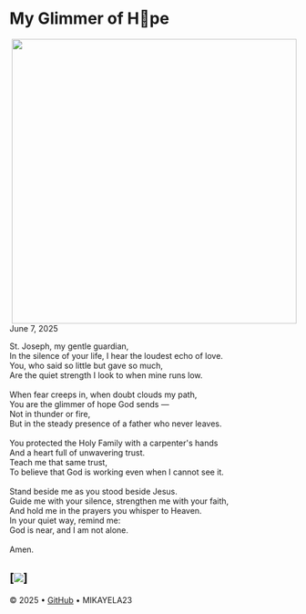 # My Glimmer of H💚pe

<img src="https://images.squarespace-cdn.com/content/v1/5acea6725417fc059ddcc33f/1639444327892-YCWT3ZZ767H12IBMXTCW/Year+of+St+Joseph+-+bigger.JPG?format=1500w" align="right" height="500px" />

June 7, 2025

St. Joseph, my gentle guardian, <br>
In the silence of your life, I hear the loudest echo of love.<br>
You, who said so little but gave so much,<br>
Are the quiet strength I look to when mine runs low.<br>
<br>
When fear creeps in, when doubt clouds my path,<br>
You are the glimmer of hope God sends —<br>
Not in thunder or fire,<br>
But in the steady presence of a father who never leaves.<br>
<br>
You protected the Holy Family with a carpenter's hands<br>
And a heart full of unwavering trust.<br>
Teach me that same trust,<br>
To believe that God is working even when I cannot see it.<br>
<br>
Stand beside me as you stood beside Jesus.<br>
Guide me with your silence, strengthen me with your faith,<br>
And hold me in the prayers you whisper to Heaven.<br>
In your quiet way, remind me:<br>
God is near, and I am not alone.<br>
<br>
Amen. 


[![](https://img.shields.io/badge/%E2%86%92-1f883d?style=for-the-badge&logo=github&labelColor=197935)]
---

&copy; 2025 &bull; [GitHub](https://g.co/kgs/KuodZW3) &bull; MIKAYELA23
